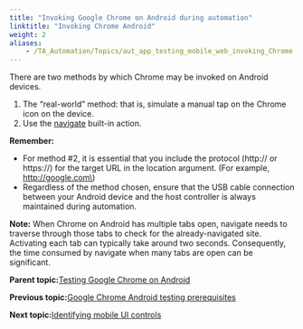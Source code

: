 ```yaml
--- 
title: "Invoking Google Chrome on Android during automation"
linktitle: "Invoking Chrome Android"
weight: 2
aliases: 
    - /TA_Automation/Topics/aut_app_testing_mobile_web_invoking_Chrome.html
---
```


There are two methods by which Chrome may be invoked on Android devices.

1.  The “real-world” method: that is, simulate a manual tap on the Chrome icon on the device.
2.  Use the [navigate](navigate.html) built-in action.

**Remember:**

-   For method \#2, it is essential that you include the protocol \(http:// or https://\) for the target URL in the location argument. \(For example, http://google.com\)
-   Regardless of the method chosen, ensure that the USB cable connection between your Android device and the host controller is always maintained during automation.

**Note:** When Chrome on Android has multiple tabs open, navigate needs to traverse through those tabs to check for the already-navigated site. Activating each tab can typically take around two seconds. Consequently, the time consumed by navigate when many tabs are open can be significant.

**Parent topic:**[Testing Google Chrome on Android](/TA_Automation/Topics/aut_app_testing_mobile_web_Android.html)

**Previous topic:**[Google Chrome Android testing prerequisites](/TA_Automation/Topics/aut_app_testing_mobile_web_Chrome_prerequesites.html)

**Next topic:**[Identifying mobile UI controls](/TA_Automation/Topics/aut_app_testing_mobile_web_Chrome_identifying_controls.html)

